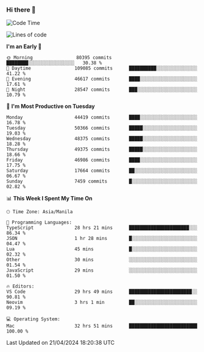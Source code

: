 ### Hi there 👋

<!--START_SECTION:waka-->
![Code Time](http://img.shields.io/badge/Code%20Time-5%2C068%20hrs%2032%20mins-blue)

![Lines of code](https://img.shields.io/badge/From%20Hello%20World%20I%27ve%20Written-116.1%20million%20lines%20of%20code-blue)

**I'm an Early 🐤** 

```text
🌞 Morning                80395 commits       ████████░░░░░░░░░░░░░░░░░   30.38 % 
🌆 Daytime                109085 commits      ██████████░░░░░░░░░░░░░░░   41.22 % 
🌃 Evening                46617 commits       ████░░░░░░░░░░░░░░░░░░░░░   17.61 % 
🌙 Night                  28547 commits       ███░░░░░░░░░░░░░░░░░░░░░░   10.79 % 
```
📅 **I'm Most Productive on Tuesday** 

```text
Monday                   44419 commits       ████░░░░░░░░░░░░░░░░░░░░░   16.78 % 
Tuesday                  50366 commits       █████░░░░░░░░░░░░░░░░░░░░   19.03 % 
Wednesday                48375 commits       █████░░░░░░░░░░░░░░░░░░░░   18.28 % 
Thursday                 49375 commits       █████░░░░░░░░░░░░░░░░░░░░   18.66 % 
Friday                   46986 commits       ████░░░░░░░░░░░░░░░░░░░░░   17.75 % 
Saturday                 17664 commits       ██░░░░░░░░░░░░░░░░░░░░░░░   06.67 % 
Sunday                   7459 commits        █░░░░░░░░░░░░░░░░░░░░░░░░   02.82 % 
```


📊 **This Week I Spent My Time On** 

```text
🕑︎ Time Zone: Asia/Manila

💬 Programming Languages: 
TypeScript               28 hrs 21 mins      ██████████████████████░░░   86.34 % 
JSON                     1 hr 28 mins        █░░░░░░░░░░░░░░░░░░░░░░░░   04.47 % 
Lua                      45 mins             █░░░░░░░░░░░░░░░░░░░░░░░░   02.32 % 
Other                    30 mins             ░░░░░░░░░░░░░░░░░░░░░░░░░   01.54 % 
JavaScript               29 mins             ░░░░░░░░░░░░░░░░░░░░░░░░░   01.50 % 

🔥 Editors: 
VS Code                  29 hrs 49 mins      ███████████████████████░░   90.81 % 
Neovim                   3 hrs 1 min         ██░░░░░░░░░░░░░░░░░░░░░░░   09.19 % 

💻 Operating System: 
Mac                      32 hrs 51 mins      █████████████████████████   100.00 % 
```


 Last Updated on 21/04/2024 18:20:38 UTC
<!--END_SECTION:waka-->


<!--
**rad182/rad182** is a ✨ _special_ ✨ repository because its `README.md` (this file) appears on your GitHub profile.

Here are some ideas to get you started:

- 🔭 I’m currently working on ...
- 🌱 I’m currently learning ...
- 👯 I’m looking to collaborate on ...
- 🤔 I’m looking for help with ...
- 💬 Ask me about ...
- 📫 How to reach me: ...
- 😄 Pronouns: ...
- ⚡ Fun fact: ...
-->
